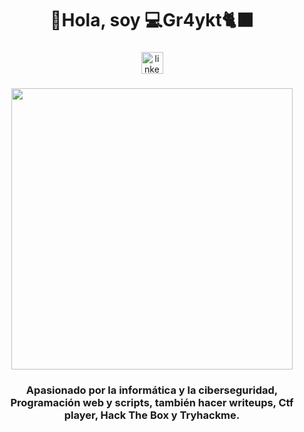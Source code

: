<h1 align="center">👋Hola, soy 💻Gr4ykt🐈‍⬛</h1>

###

<div align="center">
  <a href="https://www.linkedin.com/in/mriveragt4" target="_blank">
    <img src="https://img.shields.io/static/v1?message=LinkedIn&logo=linkedin&label=&color=0077B5&logoColor=white&labelColor=&style=for-the-badge" height="35" alt="linkedin logo"  />
  </a>
</div>

###

<div align="center">
  <img height="450" src="https://avatars.githubusercontent.com/u/78503985?v=4"  />
</div>

###

<h3 align="center">Apasionado por la informática y la ciberseguridad, Programación web y scripts, también hacer writeups, Ctf player, Hack The Box y Tryhackme.</h3>

###

###
